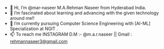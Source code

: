 - 👋 Hi, I’m @mar-naseer M.A.Rehman Naseer from Hyderabad India.
- 👀 I’m fascinated about learning and advancing with the given technology around me!!
- 🌱 I’m currently pursuing Computer Science Engineering with [AI-ML] Specialization at NGIT .
- 📫 To reach me INSTAGRAM D.M :- @m.a.r.naseer
              || Gmail : rehmannaseer3@gmail.com

<!---
mar-naseer/mar-naseer is a ✨ special ✨ repository because its `README.md` (this file) appears on your GitHub profile.
You can click the Preview link to take a look at your changes.
--->
